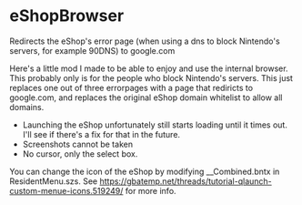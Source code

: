 # eShopBrowser
Redirects the eShop's error page (when using a dns to block Nintendo's servers, for example 90DNS) to google.com

Here's a little mod I made to be able to enjoy and use the internal browser. This probably only is for the people who block Nintendo's servers. 
This just replaces one out of three errorpages with a page that rediricts to google.com, and replaces the original eShop domain whitelist to allow all domains.

* Launching the eShop unfortunately still starts loading until it times out. I'll see if there's a fix for that in the future.
* Screenshots cannot be taken
* No cursor, only the select box.

You can change the icon of the eShop by modifying __Combined.bntx in ResidentMenu.szs.
See https://gbatemp.net/threads/tutorial-qlaunch-custom-menue-icons.519249/ for more info.

